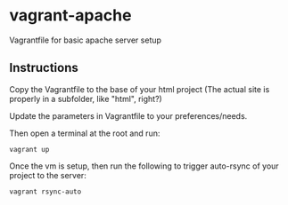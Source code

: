 vagrant-apache
==============

Vagrantfile for basic apache server setup

Instructions
------------

Copy the Vagrantfile to the base of your html project 
(The actual site is properly in a subfolder, like "html", right?)

Update the parameters in Vagrantfile to your preferences/needs.

Then open a terminal at the root and run:
~~~
vagrant up
~~~

Once the vm is setup, then run the following to trigger auto-rsync of your
project to the server:
~~~
vagrant rsync-auto
~~~
